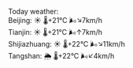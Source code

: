 Today weather:  
Beijing: ☀️ 🌡️+21°C 🌬️↘7km/h  
Tianjin: ☀️ 🌡️+21°C 🌬️↑7km/h  
Shijiazhuang: ☀️ 🌡️+22°C 🌬️↘11km/h  
Tangshan: 🌦 🌡️+22°C 🌬️↙4km/h  
